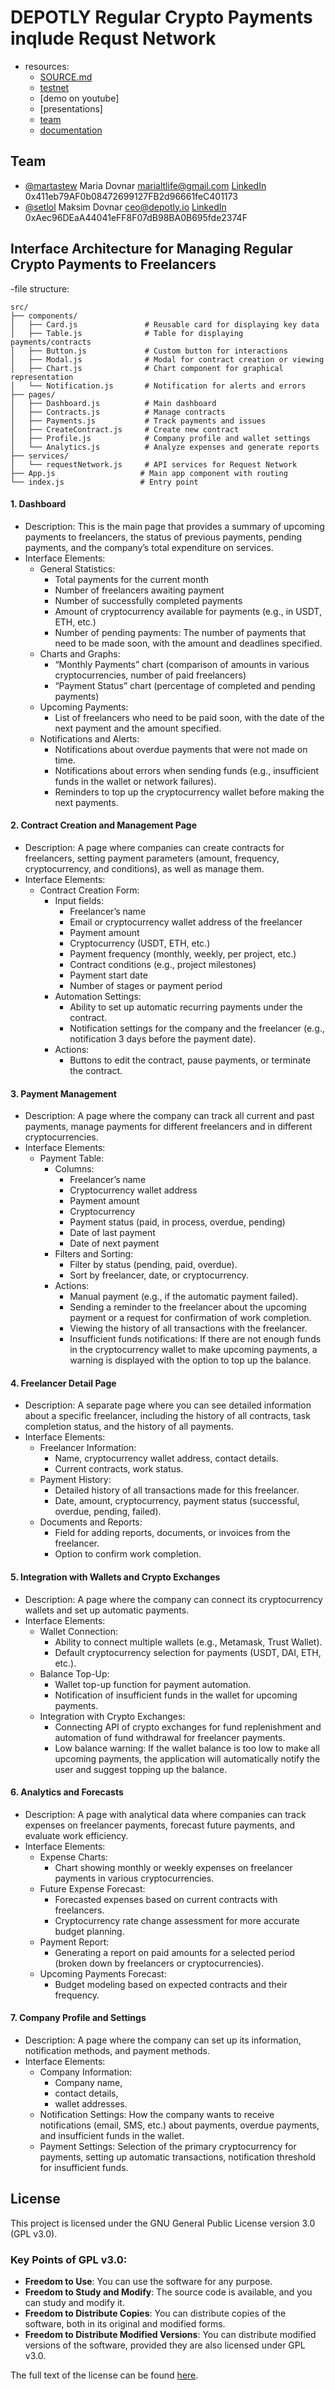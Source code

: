 # DEPOTLY Regular Crypto Payments inqlude Requst Network 
- resources:
  - [SOURCE.md](https://github.com/DepotlyIO/rn_client/blob/main/SOURCE.md)
  - [testnet](https://rn-client.depotly.dev)
  - [demo on youtube]
  - [presentations]
  - [team](https://github.com/DepotlyIO/rn_client/edit/main/README.md#team)
  - [documentation](https://github.com/DepotlyIO/rn_client/edit/main/README.md#interface-architecture-for-managing-regular-crypto-payments-to-freelancers)


## Team
- [@martastew](https://github.com/martastew) Maria Dovnar [marialtlife@gmail.com](mailto:marialtlife@gmail.com) [LinkedIn](https://www.linkedin.com/in/mariadovnar/) 0x411eb79AF0b08472699127FB2d96661feC401173
- [@setlol](https://github.com/dovnar) Maksim Dovnar [ceo@depotly.io](mailto:ceo@depotly.io) [LinkedIn](https://www.linkedin.com/in/getlol/) 0xAec96DEaA44041eFF8F07dB98BA0B695fde2374F



## Interface Architecture for Managing Regular Crypto Payments to Freelancers
-file structure:
```
src/
├── components/             
│   ├── Card.js               # Reusable card for displaying key data
│   ├── Table.js              # Table for displaying payments/contracts
│   ├── Button.js             # Custom button for interactions
│   ├── Modal.js              # Modal for contract creation or viewing
│   ├── Chart.js              # Chart component for graphical representation
│   └── Notification.js       # Notification for alerts and errors
├── pages/                  
│   ├── Dashboard.js          # Main dashboard
│   ├── Contracts.js          # Manage contracts
│   ├── Payments.js           # Track payments and issues
│   ├── CreateContract.js     # Create new contract
│   ├── Profile.js            # Company profile and wallet settings
│   └── Analytics.js          # Analyze expenses and generate reports
├── services/                
│   └── requestNetwork.js     # API services for Request Network
├── App.js                   # Main app component with routing
└── index.js                 # Entry point
```
#### 1. Dashboard
- Description: This is the main page that provides a summary of upcoming payments to freelancers, the status of previous payments, pending payments, and the company’s total expenditure on services. 
- Interface Elements:
  - General Statistics:
    - Total payments for the current month
    - Number of freelancers awaiting payment
    - Number of successfully completed payments
    - Amount of cryptocurrency available for payments (e.g., in USDT, ETH, etc.)
    - Number of pending payments: The number of payments that need to be made soon, with the amount and deadlines specified.
  - Charts and Graphs:
    - “Monthly Payments” chart (comparison of amounts in various cryptocurrencies, number of paid freelancers)
    - “Payment Status” chart (percentage of completed and pending payments)
  - Upcoming Payments:
    - List of freelancers who need to be paid soon, with the date of the next payment and the amount specified.
  - Notifications and Alerts:
    - Notifications about overdue payments that were not made on time.
    - Notifications about errors when sending funds (e.g., insufficient funds in the wallet or network failures).
    - Reminders to top up the cryptocurrency wallet before making the next payments.
#### 2. Contract Creation and Management Page
- Description: A page where companies can create contracts for freelancers, setting payment parameters (amount, frequency, cryptocurrency, and conditions), as well as manage them.
- Interface Elements:
  - Contract Creation Form:
    - Input fields:
      - Freelancer’s name
      - Email or cryptocurrency wallet address of the freelancer
      - Payment amount
      - Cryptocurrency (USDT, ETH, etc.)
      - Payment frequency (monthly, weekly, per project, etc.)
      - Contract conditions (e.g., project milestones)
      - Payment start date
      - Number of stages or payment period
    - Automation Settings:
      - Ability to set up automatic recurring payments under the contract.
      - Notification settings for the company and the freelancer (e.g., notification 3 days before the payment date).
    - Actions:
      - Buttons to edit the contract, pause payments, or terminate the contract.
#### 3. Payment Management
- Description: A page where the company can track all current and past payments, manage payments for different freelancers and in different cryptocurrencies.
- Interface Elements:
  - Payment Table:
    - Columns:
      - Freelancer’s name
      - Cryptocurrency wallet address
      - Payment amount
      - Cryptocurrency
      - Payment status (paid, in process, overdue, pending)
      - Date of last payment
      - Date of next payment
    - Filters and Sorting:
      - Filter by status (pending, paid, overdue).
      - Sort by freelancer, date, or cryptocurrency.
    - Actions:
      - Manual payment (e.g., if the automatic payment failed).
      - Sending a reminder to the freelancer about the upcoming payment or a request for confirmation of work completion.
      - Viewing the history of all transactions with the freelancer.
      - Insufficient funds notifications: If there are not enough funds in the cryptocurrency wallet to make upcoming payments, a warning is displayed with the option to top up the balance.
#### 4. Freelancer Detail Page
- Description: A separate page where you can see detailed information about a specific freelancer, including the history of all contracts, task completion status, and the history of all payments.
- Interface Elements:
    - Freelancer Information:
      - Name, cryptocurrency wallet address, contact details.
      - Current contracts, work status.
    - Payment History:
      - Detailed history of all transactions made for this freelancer.
      - Date, amount, cryptocurrency, payment status (successful, overdue, pending, failed).
    - Documents and Reports:
      - Field for adding reports, documents, or invoices from the freelancer.
      - Option to confirm work completion.
#### 5. Integration with Wallets and Crypto Exchanges
- Description: A page where the company can connect its cryptocurrency wallets and set up automatic payments.
- Interface Elements:
  - Wallet Connection:
    - Ability to connect multiple wallets (e.g., Metamask, Trust Wallet).
    - Default cryptocurrency selection for payments (USDT, DAI, ETH, etc.).
  - Balance Top-Up:
    - Wallet top-up function for payment automation.
    - Notification of insufficient funds in the wallet for upcoming payments.
  - Integration with Crypto Exchanges:
    - Connecting API of crypto exchanges for fund replenishment and automation of fund withdrawal for freelancer payments.
    - Low balance warning: If the wallet balance is too low to make all upcoming payments, the application will automatically notify the user and suggest topping up the balance.
#### 6. Analytics and Forecasts
- Description: A page with analytical data where companies can track expenses on freelancer payments, forecast future payments, and evaluate work efficiency.
- Interface Elements:
  - Expense Charts:
    - Chart showing monthly or weekly expenses on freelancer payments in various cryptocurrencies.
  - Future Expense Forecast:
    - Forecasted expenses based on current contracts with freelancers.
    - Cryptocurrency rate change assessment for more accurate budget planning.
  - Payment Report:
    - Generating a report on paid amounts for a selected period (broken down by freelancers or cryptocurrencies).
  - Upcoming Payments Forecast:
    - Budget modeling based on expected contracts and their frequency.
#### 7. Company Profile and Settings
- Description: A page where the company can set up its information, notification methods, and payment methods.
- Interface Elements:
  - Company Information:
    - Company name,
    - contact details,
    - wallet addresses.
  - Notification Settings: How the company wants to receive notifications (email, SMS, etc.) about payments, overdue payments, and insufficient funds in the wallet.
  - Payment Settings: Selection of the primary cryptocurrency for payments, setting up automatic transactions, notification threshold for insufficient funds.


## License

This project is licensed under the GNU General Public License version 3.0 (GPL v3.0).

### Key Points of GPL v3.0:
- **Freedom to Use**: You can use the software for any purpose.
- **Freedom to Study and Modify**: The source code is available, and you can study and modify it.
- **Freedom to Distribute Copies**: You can distribute copies of the software, both in its original and modified forms.
- **Freedom to Distribute Modified Versions**: You can distribute modified versions of the software, provided they are also licensed under GPL v3.0.

The full text of the license can be found [here](https://www.gnu.org/licenses/gpl-3.0.en.html).
